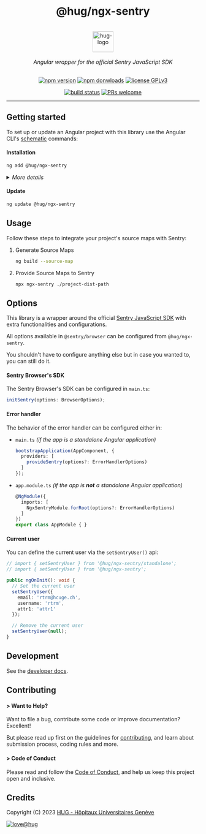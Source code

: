 <h1 align="center">
    @hug/ngx-sentry
</h1>

<p align="center">
    <br/>
    <a href="https://www.hug.ch">
        <img src="https://cdn.hug.ch/svgs/hug/hug-logo-horizontal.svg" alt="hug-logo" height="54px" />
    </a>
    <br/><br/>
    <i>Angular wrapper for the official Sentry JavaScript SDK</i>
    <br/><br/>
</p>

<p align="center">
    <a href="https://www.npmjs.com/package/@hug/ngx-sentry">
        <img src="https://img.shields.io/npm/v/@hug/ngx-sentry.svg?color=blue&logo=npm" alt="npm version" /></a>
    <a href="https://npmcharts.com/compare/@hug/ngx-sentry?minimal=true">
        <img src="https://img.shields.io/npm/dw/@hug/ngx-sentry.svg?color=blue&logo=npm" alt="npm donwloads" /></a>
    <a href="https://github.com/dsi-hug/ngx-sentry/blob/main/LICENSE">
        <img src="https://img.shields.io/badge/license-GPLv3-ff69b4.svg" alt="license GPLv3" /></a>
</p>

<p align="center">
    <a href="https://github.com/dsi-hug/ngx-sentry/actions/workflows/ci_tests.yml">
        <img src="https://github.com/dsi-hug/ngx-sentry/actions/workflows/ci_tests.yml/badge.svg" alt="build status" /></a>
    <a href="https://github.com/dsi-hug/ngx-sentry/blob/main/CONTRIBUTING.md#-submitting-a-pull-request-pr">
        <img src="https://img.shields.io/badge/PRs-welcome-brightgreen.svg" alt="PRs welcome" /></a>
</p>

<hr/>

## Getting started

To set up or update an Angular project with this library use the Angular CLI's [schematic][schematics] commands:

#### Installation

```sh
ng add @hug/ngx-sentry
```

<details>
    <summary><i>More details</i></summary>

> <br/>
>
> The `ng add` command will ask you the following questions:
>
> 1.  **Name of the project in Sentry**: *the name used when creating the Sentry project*
> 2.  **Data Source Name (DSN) url**: *the url provided during the Sentry project creation process*
>
> And will also perform the following actions:
>
> -   Create a `.sentryclirc` file containing all the Sentry configurations
> -   Initialize and configure Sentry in `main.ts`
> -   Add `resolveJsonModule` and `allowSyntheticDefaultImports` to `tsconfig.json`
> -   Import the `NgxSentryModule` in your Angular application module (if app is not standalone)

</details>

#### Update

```sh
ng update @hug/ngx-sentry
```


## Usage

Follow these steps to integrate your project's source maps with Sentry:

1. Generate Source Maps
   ```sh
   ng build --source-map
   ```

2. Provide Source Maps to Sentry
   ```sh
   npx ngx-sentry ./project-dist-path
   ```


## Options

This library is a wrapper around the official [Sentry JavaScript SDK][sentry-sdk-url] with extra functionalities and configurations.

All options available in `@sentry/browser` can be configured from `@hug/ngx-sentry`.

You shouldn't have to configure anything else but in case you wanted to, you can still do it.

#### Sentry Browser's SDK

The Sentry Browser's SDK can be configured in `main.ts`:

```ts
initSentry(options: BrowserOptions);
```

#### Error handler

The behavior of the error handler can be configured either in:

* `main.ts` *(if the app is a standalone Angular application)*
    ```ts
    bootstrapApplication(AppComponent, {
      providers: [
        provideSentry(options?: ErrorHandlerOptions)
      ]
    });
    ```

* `app.module.ts` *(if the app is **not** a standalone Angular application)*
    ```ts
    @NgModule({
      imports: [
        NgxSentryModule.forRoot(options?: ErrorHandlerOptions)
      ]
    })
    export class AppModule { }
    ```

#### Current user

You can define the current user via the `setSentryUser()` api:

```ts
// import { setSentryUser } from '@hug/ngx-sentry/standalone';
// import { setSentryUser } from '@hug/ngx-sentry';

public ngOnInit(): void {
  // Set the current user
  setSentryUser({
    email: 'rtrm@hcuge.ch',
    username: 'rtrm',
    attr1: 'attr1'
  });

  // Remove the current user
  setSentryUser(null);
}
```

## Development

See the [developer docs][developer].


## Contributing

#### > Want to Help?

Want to file a bug, contribute some code or improve documentation? Excellent!

But please read up first on the guidelines for [contributing][contributing], and learn about submission process, coding rules and more.

#### > Code of Conduct

Please read and follow the [Code of Conduct][codeofconduct], and help us keep this project open and inclusive.


## Credits

Copyright (C) 2023 [HUG - Hôpitaux Universitaires Genève][dsi-hug]

[![love@hug](https://img.shields.io/badge/@hug-%E2%9D%A4%EF%B8%8Flove-magenta)][dsi-hug]




[schematics]: https://angular.io/guide/schematics-for-libraries
[sentry-sdk-url]: https://github.com/getsentry/sentry-javascript
[developer]: https://github.com/dsi-hug/ngx-sentry/blob/main/DEVELOPER.md
[contributing]: https://github.com/dsi-hug/ngx-sentry/blob/main/CONTRIBUTING.md
[codeofconduct]: https://github.com/dsi-hug/ngx-sentry/blob/main/CODE_OF_CONDUCT.md
[dsi-hug]: https://github.com/dsi-hug
